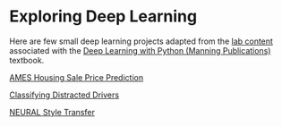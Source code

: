 # Exploring Deep Learning

Here are few small deep learning projects adapted from the [lab content](https://github.com/fchollet/deep-learning-with-python-notebooks) associated with the [Deep Learning with Python (Manning Publications)](https://www.manning.com/books/deep-learning-with-python?a_aid=keras&a_bid=76564dff) textbook.

[AMES Housing Sale Price Prediction](https://bgodd.github.io/Deep/predicting-house-prices.html)

[Classifying Distracted Drivers](https://bgodd.github.io/Deep/texting_or_driving_safely.html)

[NEURAL Style Transfer](https://bgodd.github.io/Deep/neural-style-transfer.html)
